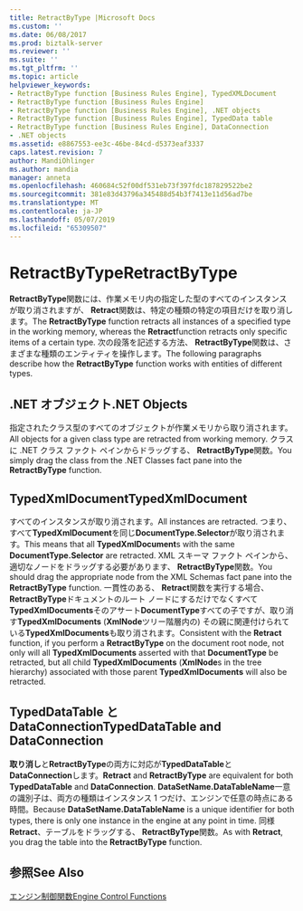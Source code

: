```yaml
---
title: RetractByType |Microsoft Docs
ms.custom: ''
ms.date: 06/08/2017
ms.prod: biztalk-server
ms.reviewer: ''
ms.suite: ''
ms.tgt_pltfrm: ''
ms.topic: article
helpviewer_keywords:
- RetractByType function [Business Rules Engine], TypedXMLDocument
- RetractByType function [Business Rules Engine]
- RetractByType function [Business Rules Engine], .NET objects
- RetractByType function [Business Rules Engine], TypedData table
- RetractByType function [Business Rules Engine], DataConnection
- .NET objects
ms.assetid: e8867553-ee3c-46be-84cd-d5373eaf3337
caps.latest.revision: 7
author: MandiOhlinger
ms.author: mandia
manager: anneta
ms.openlocfilehash: 460684c52f00df531eb73f397fdc187829522be2
ms.sourcegitcommit: 381e83d43796a345488d54b3f7413e11d56ad7be
ms.translationtype: MT
ms.contentlocale: ja-JP
ms.lasthandoff: 05/07/2019
ms.locfileid: "65309507"
---
```

# <a name="retractbytype"></a><span data-ttu-id="14ff7-102">RetractByType</span><span class="sxs-lookup"><span data-stu-id="14ff7-102">RetractByType</span></span>
<span data-ttu-id="14ff7-103">**RetractByType**関数には、作業メモリ内の指定した型のすべてのインスタンスが取り消されますが、 **Retract**関数は、特定の種類の特定の項目だけを取り消します。</span><span class="sxs-lookup"><span data-stu-id="14ff7-103">The **RetractByType** function retracts all instances of a specified type in the working memory, whereas the **Retract**function retracts only specific items of a certain type.</span></span> <span data-ttu-id="14ff7-104">次の段落を記述する方法、 **RetractByType**関数は、さまざまな種類のエンティティを操作します。</span><span class="sxs-lookup"><span data-stu-id="14ff7-104">The following paragraphs describe how the **RetractByType** function works with entities of different types.</span></span>  
  
## <a name="net-objects"></a><span data-ttu-id="14ff7-105">.NET オブジェクト</span><span class="sxs-lookup"><span data-stu-id="14ff7-105">.NET Objects</span></span>  
 <span data-ttu-id="14ff7-106">指定されたクラス型のすべてのオブジェクトが作業メモリから取り消されます。</span><span class="sxs-lookup"><span data-stu-id="14ff7-106">All objects for a given class type are retracted from working memory.</span></span> <span data-ttu-id="14ff7-107">クラスに .NET クラス ファクト ペインからドラッグする、 **RetractByType**関数。</span><span class="sxs-lookup"><span data-stu-id="14ff7-107">You simply drag the class from the .NET Classes fact pane into the **RetractByType** function.</span></span>  
  
## <a name="typedxmldocument"></a><span data-ttu-id="14ff7-108">TypedXmlDocument</span><span class="sxs-lookup"><span data-stu-id="14ff7-108">TypedXmlDocument</span></span>  
 <span data-ttu-id="14ff7-109">すべてのインスタンスが取り消されます。</span><span class="sxs-lookup"><span data-stu-id="14ff7-109">All instances are retracted.</span></span> <span data-ttu-id="14ff7-110">つまり、すべて**TypedXmlDocument**を同じ**DocumentType.Selector**が取り消されます。</span><span class="sxs-lookup"><span data-stu-id="14ff7-110">This means that all **TypedXmlDocument**s with the same **DocumentType.Selector** are retracted.</span></span> <span data-ttu-id="14ff7-111">XML スキーマ ファクト ペインから、適切なノードをドラッグする必要があります、 **RetractByType**関数。</span><span class="sxs-lookup"><span data-stu-id="14ff7-111">You should drag the appropriate node from the XML Schemas fact pane into the **RetractByType** function.</span></span> <span data-ttu-id="14ff7-112">一貫性のある、 **Retract**関数を実行する場合、 **RetractByType**ドキュメントのルート ノードにするだけでなくすべて**TypedXmlDocuments**そのアサート**DocumentType**すべての子ですが、取り消す**TypedXmlDocuments** (**XmlNode**ツリー階層内の) その親に関連付けられている**TypedXmlDocuments**も取り消されます。</span><span class="sxs-lookup"><span data-stu-id="14ff7-112">Consistent with the **Retract** function, if you perform a **RetractByType** on the document root node, not only will all **TypedXmlDocuments** asserted with that **DocumentType** be retracted, but all child **TypedXmlDocuments** (**XmlNode**s in the tree hierarchy) associated with those parent **TypedXmlDocuments** will also be retracted.</span></span>  
  
## <a name="typeddatatable-and-dataconnection"></a><span data-ttu-id="14ff7-113">TypedDataTable と DataConnection</span><span class="sxs-lookup"><span data-stu-id="14ff7-113">TypedDataTable and DataConnection</span></span>  
 <span data-ttu-id="14ff7-114">**取り消し**と**RetractByType**の両方に対応が**TypedDataTable**と**DataConnection**します。</span><span class="sxs-lookup"><span data-stu-id="14ff7-114">**Retract** and **RetractByType** are equivalent for both **TypedDataTable** and **DataConnection**.</span></span> <span data-ttu-id="14ff7-115">**DataSetName.DataTableName**一意の識別子は、両方の種類はインスタンス 1 つだけ、エンジンで任意の時点にある時間。</span><span class="sxs-lookup"><span data-stu-id="14ff7-115">Because **DataSetName.DataTableName** is a unique identifier for both types, there is only one instance in the engine at any point in time.</span></span> <span data-ttu-id="14ff7-116">同様**Retract**、テーブルをドラッグする、 **RetractByType**関数。</span><span class="sxs-lookup"><span data-stu-id="14ff7-116">As with **Retract**, you drag the table into the **RetractByType** function.</span></span>  
  
## <a name="see-also"></a><span data-ttu-id="14ff7-117">参照</span><span class="sxs-lookup"><span data-stu-id="14ff7-117">See Also</span></span>  
 [<span data-ttu-id="14ff7-118">エンジン制御関数</span><span class="sxs-lookup"><span data-stu-id="14ff7-118">Engine Control Functions</span></span>](../core/engine-control-functions.md)